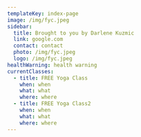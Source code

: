 ```yaml
---
templateKey: index-page
image: /img/fyc.jpeg
sidebar:
  title: Brought to you by Darlene Kuzmic
  link: google.com
  contact: contact
  photo: /img/fyc.jpeg
  logo: /img/fyc.jpeg
healthWarning: health warning
currentClasses:
  - title: FREE Yoga Class
    when: when
    what: what
    where: where
  - title: FREE Yoga Class2
    when: when
    what: what
    where: where
---
```

